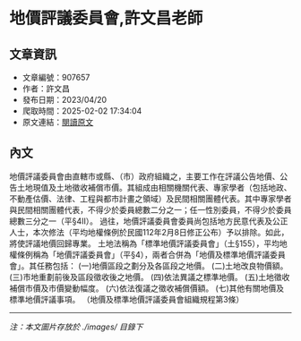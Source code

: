 # 地價評議委員會,許文昌老師

## 文章資訊
- 文章編號：907657
- 作者：許文昌
- 發布日期：2023/04/20
- 爬取時間：2025-02-02 17:34:04
- 原文連結：[閱讀原文](https://real-estate.get.com.tw/Columns/detail.aspx?no=907657)

## 內文
地價評議委員會由直轄市或縣、（市）政府組織之，主要工作在評議公告地價、公告土地現值及土地徵收補償市價。其組成由相關機關代表、專家學者（包括地政、不動產估價、法律、工程與都市計畫之領域）及民間相關團體代表。其中專家學者與民間相關團體代表，不得少於委員總數二分之一；任一性別委員，不得少於委員總數三分之一（平§4Ⅱ）。
過往，地價評議委員會委員尚包括地方民意代表及公正人士，本次修法（平均地權條例於民國112年2月8日修正公布）予以排除。如此，將使評議地價回歸專業。
土地法稱為「標準地價評議委員會」（土§155），平均地權條例稱為「地價評議委員會」（平§4），兩者合併為「地價及標準地價評議委員會」。其任務包括：
(一)地價區段之劃分及各區段之地價。
(二)土地改良物價額。
(三)市地重劃前後及區段徵收後之地價。
(四)依法異議之標準地價。
(五)土地徵收補償市價及市價變動幅度。
(六)依法復議之徵收補償價額。
(七)其他有關地價及標準地價評議事項。
（地價及標準地價評議委員會組織規程第3條）

---
*注：本文圖片存放於 ./images/ 目錄下*

